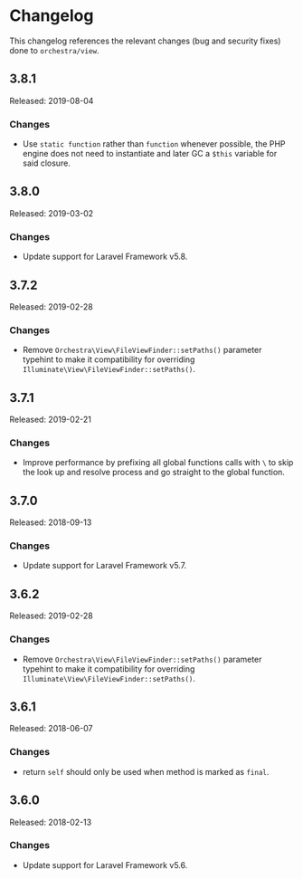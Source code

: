 # Changelog

This changelog references the relevant changes (bug and security fixes) done to `orchestra/view`.

## 3.8.1

Released: 2019-08-04

### Changes

* Use `static function` rather than `function` whenever possible, the PHP engine does not need to instantiate and later GC a `$this` variable for said closure.

## 3.8.0

Released: 2019-03-02

### Changes

* Update support for Laravel Framework v5.8.

## 3.7.2

Released: 2019-02-28

### Changes

* Remove `Orchestra\View\FileViewFinder::setPaths()` parameter typehint to make it compatibility for overriding `Illuminate\View\FileViewFinder::setPaths()`.

## 3.7.1

Released: 2019-02-21

### Changes

* Improve performance by prefixing all global functions calls with `\` to skip the look up and resolve process and go straight to the global function.

## 3.7.0

Released: 2018-09-13

### Changes

* Update support for Laravel Framework v5.7.

## 3.6.2

Released: 2019-02-28

### Changes

* Remove `Orchestra\View\FileViewFinder::setPaths()` parameter typehint to make it compatibility for overriding `Illuminate\View\FileViewFinder::setPaths()`.

## 3.6.1

Released: 2018-06-07

### Changes

* return `self` should only be used when method is marked as `final`.

## 3.6.0

Released: 2018-02-13

### Changes

* Update support for Laravel Framework v5.6.
